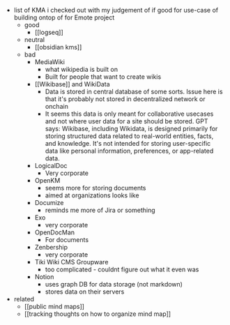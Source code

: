   * list of KMA i checked out with my judgement of if good for use-case of building ontop of for Emote project
    * good
      * [[logseq]]
    * neutral
      * [[obsidian kms]]
    * bad
      * MediaWiki
        * what wikipedia is built on
        * Built for people that want to create wikis
      * [[Wikibase]] and WikiData
        * Data is stored in central database of some sorts. Issue here is that it's probably not stored in decentralized network or onchain
        * It seems this data is only meant for collaborative usecases and not where user data for a site should be stored. GPT says: Wikibase, including Wikidata, is designed primarily for storing structured data related to real-world entities, facts, and knowledge. It's not intended for storing user-specific data like personal information, preferences, or app-related data.
      * LogicalDoc
        * Very corporate
      * OpenKM
        * seems more for storing documents
        * aimed at organizations looks like
      * Documize
        * reminds me more of Jira or something
      * Exo
        * very corporate
      * OpenDocMan
        * For documents
      * Zenbership
        * very corporate
      * Tiki Wiki CMS Groupware
        * too complicated - couldnt figure out what it even was
      * Notion
        * uses graph DB for data storage (not markdown)
        * stores data on their servers
  * related
    * [[public mind maps]]
    * [[tracking thoughts on how to organize mind map]]
